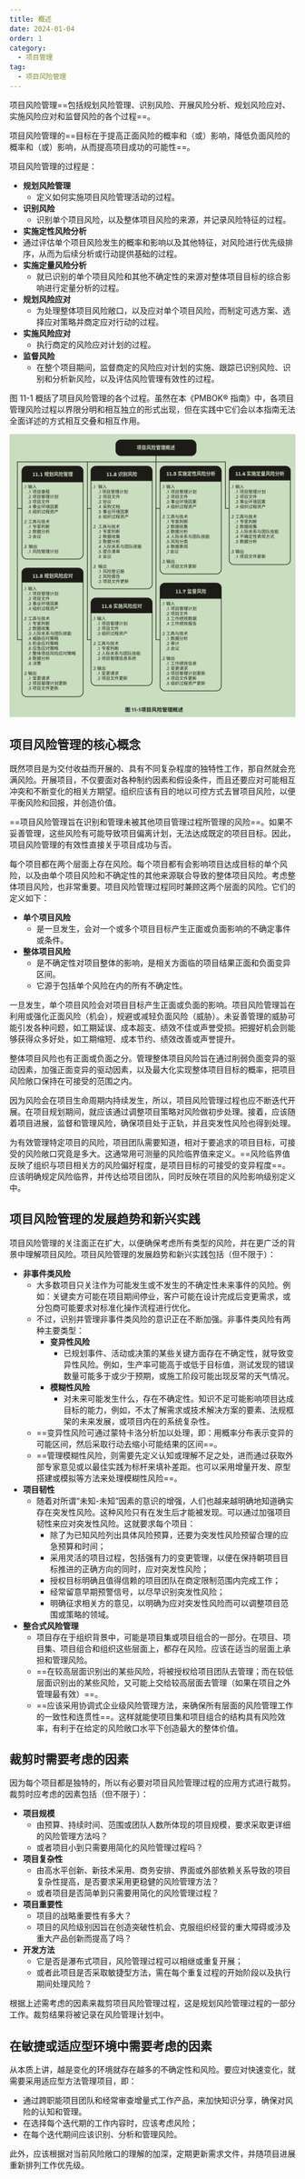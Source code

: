 ```yaml
---
title: 概述
date: 2024-01-04
order: 1
category:
  - 项目管理
tag:
  - 项目风险管理
---
```


项目风险管理==包括规划风险管理、识别风险、开展风险分析、规划风险应对、实施风险应对和监督风险的各个过程==。

项目风险管理的==目标在于提高正面风险的概率和（或）影响，降低负面风险的概率和（或）影响，从而提高项目成功的可能性==。

项目风险管理的过程是：

* **规划风险管理** 
  * 定义如何实施项目风险管理活动的过程。
* **识别风险**
  * 识别单个项目风险，以及整体项目风险的来源，并记录风险特征的过程。
*  **实施定性风险分析** 
  * 通过评估单个项目风险发生的概率和影响以及其他特征，对风险进行优先级排序，从而为后续分析或行动提供基础的过程。
* **实施定量风险分析** 
  * 就已识别的单个项目风险和其他不确定性的来源对整体项目目标的综合影响进行定量分析的过程。
* **规划风险应对**
  * 为处理整体项目风险敞口，以及应对单个项目风险，而制定可选方案、选择应对策略并商定应对行动的过程。
* **实施风险应对**
  * 执行商定的风险应对计划的过程。
* **监督风险**
  * 在整个项目期间，监督商定的风险应对计划的实施、跟踪已识别风险、识别和分析新风险，以及评估风险管理有效性的过程。

图 11-1 概括了项目风险管理的各个过程。虽然在本《PMBOK® 指南》中，各项目管理风险过程以界限分明和相互独立的形式出现，但在实践中它们会以本指南无法全面详述的方式相互交叠和相互作用。

![image-20240218094106135](https://raw.githubusercontent.com/GodX-18/picBed/main/image-20240218094106135.png)

## 项目风险管理的核心概念

既然项目是为交付收益而开展的、具有不同复杂程度的独特性工作，那自然就会充满风险。开展项目，不仅要面对各种制约因素和假设条件，而且还要应对可能相互冲突和不断变化的相关方期望。组织应该有目的地以可控方式去冒项目风险，以便平衡风险和回报，并创造价值。

==项目风险管理旨在识别和管理未被其他项目管理过程所管理的风险==。如果不妥善管理，这些风险有可能导致项目偏离计划，无法达成既定的项目目标。因此，项目风险管理的有效性直接关乎项目成功与否。

每个项目都在两个层面上存在风险。每个项目都有会影响项目达成目标的单个风险，以及由单个项目风险和不确定性的其他来源联合导致的整体项目风险。考虑整体项目风险，也非常重要。项目风险管理过程同时兼顾这两个层面的风险。它们的定义如下：

* **单个项目风险**
  * 是一旦发生，会对一个或多个项目目标产生正面或负面影响的不确定事件或条件。
* **整体项目风险** 
  * 是不确定性对项目整体的影响，是相关方面临的项目结果正面和负面变异区间。
  * 它源于包括单个风险在内的所有不确定性。 


一旦发生，单个项目风险会对项目目标产生正面或负面的影响。项目风险管理旨在利用或强化正面风险（机会），规避或减轻负面风险（威胁）。未妥善管理的威胁可能引发各种问题，如工期延误、成本超支、绩效不佳或声誉受损。把握好机会则能够获得众多好处，如工期缩短、成本节约、绩效改善或声誉提升。

整体项目风险也有正面或负面之分。管理整体项目风险旨在通过削弱负面变异的驱动因素，加强正面变异的驱动因素，以及最大化实现整体项目目标的概率，把项目风险敞口保持在可接受的范围之内。

因为风险会在项目生命周期内持续发生，所以，项目风险管理过程也应不断迭代开展。在项目规划期间，就应该通过调整项目策略对风险做初步处理。接着，应该随着项目进展，监督和管理风险，确保项目处于正轨，并且突发性风险也得到处理。

为有效管理特定项目的风险，项目团队需要知道，相对于要追求的项目目标，可接受的风险敞口究竟是多大。这通常用可测量的风险临界值来定义。==风险临界值反映了组织与项目相关方的风险偏好程度，是项目目标的可接受的变异程度==。应该明确规定风险临界，并传达给项目团队，同时反映在项目的风险影响级别定义中。

## 项目风险管理的发展趋势和新兴实践

项目风险管理的关注面正在扩大，以便确保考虑所有类型的风险，并在更广泛的背景中理解项目风险。项目风险管理的发展趋势和新兴实践包括（但不限于）：

* **非事件类风险**
  * 大多数项目只关注作为可能发生或不发生的不确定性未来事件的风险。例如：关键卖方可能在项目期间停业，客户可能在设计完成后变更需求，或分包商可能要求对标准化操作流程进行优化。
  * 不过，识别并管理非事件类风险的意识正在不断加强。非事件类风险有两种主要类型：
    * **变异性风险**
      * 已规划事件、活动或决策的某些关键方面存在不确定性，就导致变异性风险。例如，生产率可能高于或低于目标值，测试发现的错误数量可能多于或少于预期，或施工阶段可能出现反常的天气情况。
    * **模糊性风险**
      * 对未来可能发生什么，存在不确定性。知识不足可能影响项目达成目标的能力，例如，不太了解需求或技术解决方案的要素、法规框架的未来发展，或项目内在的系统复杂性。
  * ==变异性风险可通过蒙特卡洛分析加以处理，即：用概率分布表示变异的可能区间，然后采取行动去缩小可能结果的区间==。
  * ==管理模糊性风险，则需要先定义认知或理解不足之处，进而通过获取外部专家意见或以最佳实践为标杆来填补差距。也可以采用增量开发、原型搭建或模拟等方法来处理模糊性风险==。
* **项目韧性**
  * 随着对所谓“未知-未知”因素的意识的增强，人们也越来越明确地知道确实存在突发性风险。这种风险只有在发生后才能被发现。可以通过加强项目韧性来应对突发性风险。这就要求每个项目：
    * 除了为已知风险列出具体风险预算，还要为突发性风险预留合理的应急预算和时间；
    * 采用灵活的项目过程，包括强有力的变更管理，以便在保持朝项目目标推进的正确方向的同时，应对突发性风险；
    * 授权目标明确且值得信赖的项目团队在商定限制范围内完成工作；
    * 经常留意早期预警信号，以尽早识别突发性风险；
    * 明确征求相关方的意见，以明确为应对突发性风险而可以调整项目范围或策略的领域。
* **整合式风险管理**
  * 项目存在于组织背景中，可能是项目集或项目组合的一部分。在项目、项目集、项目组合和组织这些层面上，都存在风险。应该在适当的层面上承担和管理风险。
  * ==在较高层面识别出的某些风险，将被授权给项目团队去管理；而在较低层面识别出的某些风险，又可能上交给较高层面去管理（如果在项目之外管理最有效）==。
  * ==应该采用协调式企业级风险管理方法，来确保所有层面的风险管理工作的一致性和连贯性==。这样就能使项目集和项目组合的结构具有风险效率，有利于在给定的风险敞口水平下创造最大的整体价值。

## 裁剪时需要考虑的因素

因为每个项目都是独特的，所以有必要对项目风险管理过程的应用方式进行裁剪。裁剪时应考虑的因素包括（但不限于）：

* **项目规模** 
  * 由预算、持续时间、范围或团队人数所体现的项目规模，要求采取更详细的风险管理方法吗？
  * 或者项目小到只需要用简化的风险管理过程吗？ 
* **项目复杂性**
  * 由高水平创新、新技术采用、商务安排、界面或外部依赖关系导致的项目复杂性提高，是否要求采用更稳健的风险管理方法？
  * 或者项目是否简单到只需要用简化的风险管理过程？
* **项目重要性**
  * 项目的战略重要性有多大？
  * 项目的风险级别因旨在创造突破性机会、克服组织经营的重大障碍或涉及重大产品创新而提高了吗？ 
* **开发方法**
  * 它是否是瀑布式项目，风险管理过程可以相继或重复开展；
  * 或者此项目是否采取敏捷型方法，需在每个重复过程的开始阶段以及执行期间处理风险？

根据上述需考虑的因素来裁剪项目风险管理过程，这是规划风险管理过程的一部分工作。裁剪结果将被记录在风险管理计划中。

## 在敏捷或适应型环境中需要考虑的因素

从本质上讲，越是变化的环境就存在越多的不确定性和风险。要应对快速变化，就需要采用适应型方法管理项目，即：

* 通过跨职能项目团队和经常审查增量式工作产品，来加快知识分享，确保对风险的认知和管理。
* 在选择每个迭代期的工作内容时，应该考虑风险；
* 在每个迭代期间应该识别、分析和管理风险。

此外，应该根据对当前风险敞口的理解的加深，定期更新需求文件，并随项目进展重新排列工作优先级。 
